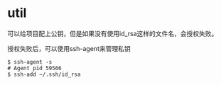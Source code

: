 # util

可以给项目配上公钥，但是如果没有使用id_rsa这样的文件名，会授权失败。

授权失败后，可以使用ssh-agent来管理私钥

````shell
$ ssh-agent -s
# Agent pid 59566
$ ssh-add ~/.ssh/id_rsa
````
